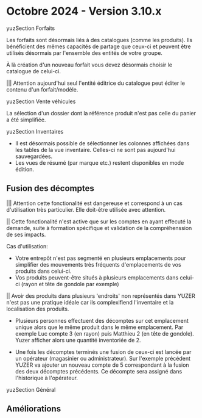 # Octobre 2024 - Version 3.10.x

yuzSection Forfaits

Les forfaits sont désormais liés à des catalogues (comme les produits). Ils bénéficient des mêmes capacités de partage que ceux-ci et peuvent être utilisés désormais par l'ensemble des entités de votre groupe.

À là création d'un nouveau forfait vous devez désormais choisir le catalogue de celui-ci.

||| Attention aujourd'hui seul l'entité éditrice du catalogue peut éditer le contenu d'un forfait/modèle.

yuzSection Vente véhicules

La sélection d'un dossier dont la référence produit n'est pas celle du panier a été simplifiée.

yuzSection Inventaires

- Il est désormais possible de sélectionner les colonnes affichées dans les tables de la vue inventaire. Celles-ci ne sont pas aujourd'hui sauvegardées.
- Les vues de résumé (par marque etc.) restent disponibles en mode édition.

## Fusion des décomptes

||| Attention cette fonctionalité est dangereuse et correspond à un cas d'utilisation très particulier. Elle doit-être utilisée avec attention.

|| Cette fonctionalité n'est active que sur les comptes en ayant effecuté la demande, suite à formation spécifique et validation de la compréhenssion de ses impacts.

Cas d'utilisation:

- Votre entrepôt n'est pas segmenté en plusieurs emplacements pour simplifier des mouvements très fréquents d'emplacements de vos produits dans celui-ci.
- Vos produits peuvent-être situés à plusieurs emplacements dans celui-ci (rayon et tête de gondole par exemple)

|| Avoir des produits dans plusieurs 'endroits' non représentés dans YUZER n'est pas une pratique idéale car ils complexifiend l'inventaire et la localisation des produits.

- Plusieurs personnes effectuent des décomptes sur cet emplacement unique alors que le même produit dans le même emplacement.
  Par exemple Luc compte 3 (en rayon) puis Matthieu 2 (en tête de gondole). Yuzer afficher alors une quantité inventoriée de 2.

- Une fois les décomptes terminés une fusion de ceux-ci est lancée par un opérateur (magasinier ou administrateur).
  Sur l'exemple précédent YUZER va ajouter un nouveau compte de 5 correspondant à la fusion des deux décomptes précédents. Ce décompte sera assigné dans l'historique à l'opérateur.

yuzSection Général

## Améliorations
